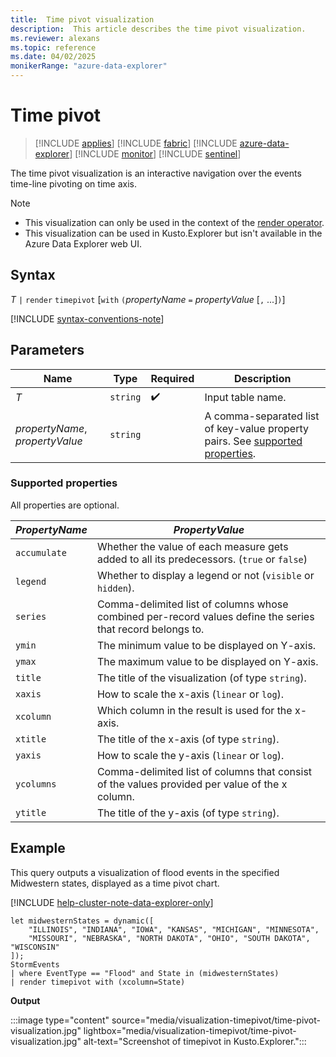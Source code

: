 ```yaml
---
title:  Time pivot visualization
description:  This article describes the time pivot visualization.
ms.reviewer: alexans
ms.topic: reference
ms.date: 04/02/2025
monikerRange: "azure-data-explorer"
---
```

# Time pivot

> [!INCLUDE [applies](../includes/applies-to-version/applies.md)] [!INCLUDE [fabric](../includes/applies-to-version/fabric.md)] [!INCLUDE [azure-data-explorer](../includes/applies-to-version/azure-data-explorer.md)] [!INCLUDE [monitor](../includes/applies-to-version/monitor.md)] [!INCLUDE [sentinel](../includes/applies-to-version/sentinel.md)]

The time pivot visualization is an interactive navigation over the events time-line pivoting on time axis.

> [!NOTE]
>
> * This visualization can only be used in the context of the [render operator](render-operator.md).
> * This visualization can be used in Kusto.Explorer but isn't available in the Azure Data Explorer web UI.

## Syntax

*T* `|` `render` `timepivot` [`with` `(`*propertyName* `=` *propertyValue* [`,` ...]`)`]

[!INCLUDE [syntax-conventions-note](../includes/syntax-conventions-note.md)]

## Parameters

| Name | Type | Required | Description |
| -- | -- | -- | -- |
| *T* | `string` |  :heavy_check_mark: | Input table name.|
| *propertyName*, *propertyValue* | `string` | | A comma-separated list of key-value property pairs. See [supported properties](#supported-properties).|

### Supported properties

All properties are optional.

|*PropertyName*|*PropertyValue*                                                                   |
|--------------|----------------------------------------------------------------------------------|
|`accumulate`  |Whether the value of each measure gets added to all its predecessors. (`true` or `false`)|
|`legend`      |Whether to display a legend or not (`visible` or `hidden`).                       |
|`series`      |Comma-delimited list of columns whose combined per-record values define the series that record belongs to.|
|`ymin`        |The minimum value to be displayed on Y-axis.                                      |
|`ymax`        |The maximum value to be displayed on Y-axis.                                      |
|`title`       |The title of the visualization (of type `string`).                                |
|`xaxis`       |How to scale the x-axis (`linear` or `log`).                                      |
|`xcolumn`     |Which column in the result is used for the x-axis.                                |
|`xtitle`      |The title of the x-axis (of type `string`).                                       |
|`yaxis`       |How to scale the y-axis (`linear` or `log`).                                      |
|`ycolumns`    |Comma-delimited list of columns that consist of the values provided per value of the x column.|
|`ytitle`      |The title of the y-axis (of type `string`).                                       |

## Example

This query outputs a visualization of flood events in the specified Midwestern states, displayed as a time pivot chart.

[!INCLUDE [help-cluster-note-data-explorer-only](../includes/help-cluster-note-data-explorer-only.md)]

```kusto
let midwesternStates = dynamic([
    "ILLINOIS", "INDIANA", "IOWA", "KANSAS", "MICHIGAN", "MINNESOTA",
    "MISSOURI", "NEBRASKA", "NORTH DAKOTA", "OHIO", "SOUTH DAKOTA", "WISCONSIN"
]);
StormEvents
| where EventType == "Flood" and State in (midwesternStates)
| render timepivot with (xcolumn=State)
```

**Output**

:::image type="content" source="media/visualization-timepivot/time-pivot-visualization.jpg" lightbox="media/visualization-timepivot/time-pivot-visualization.jpg" alt-text="Screenshot of timepivot in Kusto.Explorer.":::

